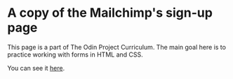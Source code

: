 # A copy of the Mailchimp's sign-up page

This page is a part of The Odin Project Curriculum. The main goal here is to practice working with forms in HTML and CSS.

You can see it [here](https://osechi3.github.io/html-forms/).
